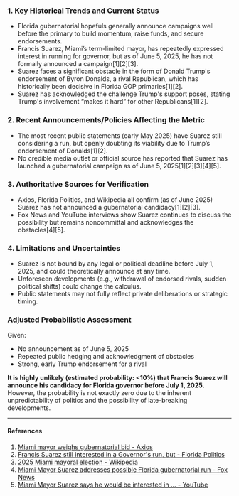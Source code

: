 ### 1. Key Historical Trends and Current Status

- Florida gubernatorial hopefuls generally announce campaigns well before the primary to build momentum, raise funds, and secure endorsements.
- Francis Suarez, Miami’s term-limited mayor, has repeatedly expressed interest in running for governor, but as of June 5, 2025, he has not formally announced a campaign[1][2][3].
- Suarez faces a significant obstacle in the form of Donald Trump's endorsement of Byron Donalds, a rival Republican, which has historically been decisive in Florida GOP primaries[1][2].
- Suarez has acknowledged the challenge Trump's support poses, stating Trump's involvement “makes it hard” for other Republicans[1][2].

### 2. Recent Announcements/Policies Affecting the Metric

- The most recent public statements (early May 2025) have Suarez still considering a run, but openly doubting its viability due to Trump’s endorsement of Donalds[1][2].
- No credible media outlet or official source has reported that Suarez has launched a gubernatorial campaign as of June 5, 2025[1][2][3][4][5].

### 3. Authoritative Sources for Verification

- Axios, Florida Politics, and Wikipedia all confirm (as of June 2025) Suarez has not announced a gubernatorial candidacy[1][2][3].
- Fox News and YouTube interviews show Suarez continues to discuss the possibility but remains noncommittal and acknowledges the obstacles[4][5].

### 4. Limitations and Uncertainties

- Suarez is not bound by any legal or political deadline before July 1, 2025, and could theoretically announce at any time.
- Unforeseen developments (e.g., withdrawal of endorsed rivals, sudden political shifts) could change the calculus.
- Public statements may not fully reflect private deliberations or strategic timing.

### Adjusted Probabilistic Assessment

Given:
- No announcement as of June 5, 2025
- Repeated public hedging and acknowledgment of obstacles
- Strong, early Trump endorsement for a rival

**It is highly unlikely (estimated probability: <10%) that Francis Suarez will announce his candidacy for Florida governor before July 1, 2025.** However, the probability is not exactly zero due to the inherent unpredictability of politics and the possibility of late-breaking developments.

---

#### References

1. [Miami mayor weighs gubernatorial bid - Axios](https://www.axios.com/2025/05/02/florida-governor-miami-mayor-francis-suarez)
2. [Francis Suarez still interested in a Governor's run, but - Florida Politics](https://floridapolitics.com/archives/736648-i-certainly-have-considered-it-francis-suarez-still-interested-in-a-governors-run-but/)
3. [2025 Miami mayoral election - Wikipedia](https://en.wikipedia.org/wiki/2025_Miami_mayoral_election)
4. [Miami Mayor Suarez addresses possible Florida gubernatorial run - Fox News](https://www.foxnews.com/video/6371027854112)
5. [Miami Mayor Suarez says he would be interested in ... - YouTube](https://www.youtube.com/watch?v=483HLY6JgWA)